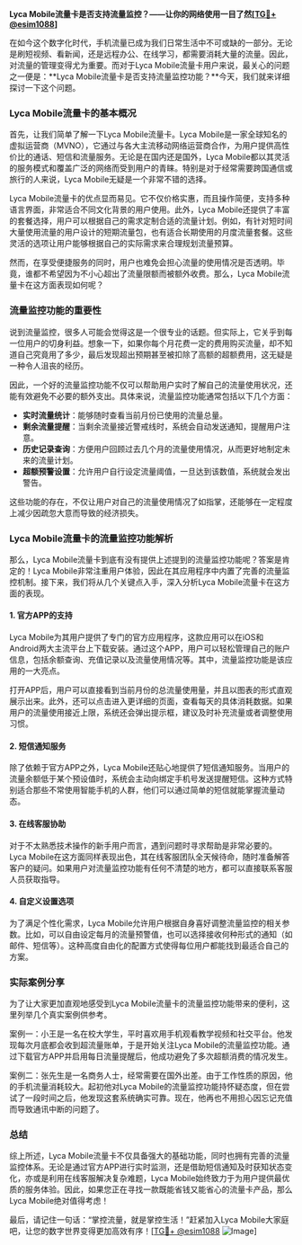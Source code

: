 **Lyca Mobile流量卡是否支持流量监控？——让你的网络使用一目了然[[TG💪+ @esim1088](https://t.me/s/esim1088)]**

在如今这个数字化时代，手机流量已成为我们日常生活中不可或缺的一部分。无论是刷短视频、看新闻，还是远程办公、在线学习，都需要消耗大量的流量。因此，对流量的管理变得尤为重要。而对于Lyca Mobile流量卡用户来说，最关心的问题之一便是：**Lyca Mobile流量卡是否支持流量监控功能？**今天，我们就来详细探讨一下这个问题。

### Lyca Mobile流量卡的基本概况

首先，让我们简单了解一下Lyca Mobile流量卡。Lyca Mobile是一家全球知名的虚拟运营商（MVNO），它通过与各大主流移动网络运营商合作，为用户提供高性价比的通话、短信和流量服务。无论是在国内还是国外，Lyca Mobile都以其灵活的服务模式和覆盖广泛的网络而受到用户的青睐。特别是对于经常需要跨国通信或旅行的人来说，Lyca Mobile无疑是一个非常不错的选择。

Lyca Mobile流量卡的优点显而易见。它不仅价格实惠，而且操作简便，支持多种语言界面，非常适合不同文化背景的用户使用。此外，Lyca Mobile还提供了丰富的套餐选择，用户可以根据自己的需求定制合适的流量计划。例如，有针对短时间大量使用流量的用户设计的短期流量包，也有适合长期使用的月度流量套餐。这些灵活的选项让用户能够根据自己的实际需求来合理规划流量预算。

然而，在享受便捷服务的同时，用户也难免会担心流量的使用情况是否透明。毕竟，谁都不希望因为不小心超出了流量限额而被额外收费。那么，Lyca Mobile流量卡在这方面表现如何呢？

### 流量监控功能的重要性

说到流量监控，很多人可能会觉得这是一个很专业的话题。但实际上，它关乎到每一位用户的切身利益。想象一下，如果你每个月花费一定的费用购买流量，却不知道自己究竟用了多少，最后发现超出预期甚至被扣除了高额的超额费用，这无疑是一种令人沮丧的经历。

因此，一个好的流量监控功能不仅可以帮助用户实时了解自己的流量使用状况，还能有效避免不必要的额外支出。具体来说，流量监控功能通常包括以下几个方面：

- **实时流量统计**：能够随时查看当前月份已使用的流量总量。
- **剩余流量提醒**：当剩余流量接近警戒线时，系统会自动发送通知，提醒用户注意。
- **历史记录查询**：方便用户回顾过去几个月的流量使用情况，从而更好地制定未来的流量计划。
- **超额预警设置**：允许用户自行设定流量阈值，一旦达到该数值，系统就会发出警告。

这些功能的存在，不仅让用户对自己的流量使用情况了如指掌，还能够在一定程度上减少因疏忽大意而导致的经济损失。

### Lyca Mobile流量卡的流量监控功能解析

那么，Lyca Mobile流量卡到底有没有提供上述提到的流量监控功能呢？答案是肯定的！Lyca Mobile非常注重用户体验，因此在其应用程序中内置了完善的流量监控机制。接下来，我们将从几个关键点入手，深入分析Lyca Mobile流量卡在这方面的表现。

#### 1. 官方APP的支持

Lyca Mobile为其用户提供了专门的官方应用程序，这款应用可以在iOS和Android两大主流平台上下载安装。通过这个APP，用户可以轻松管理自己的账户信息，包括余额查询、充值记录以及流量使用情况等。其中，流量监控功能是该应用的一大亮点。

打开APP后，用户可以直接看到当前月份的总流量使用量，并且以图表的形式直观展示出来。此外，还可以点击进入更详细的页面，查看每天的具体消耗数据。如果用户的流量使用接近上限，系统还会弹出提示框，建议及时补充流量或者调整使用习惯。

#### 2. 短信通知服务

除了依赖于官方APP之外，Lyca Mobile还贴心地提供了短信通知服务。当用户的流量余额低于某个预设值时，系统会主动向绑定手机号发送提醒短信。这种方式特别适合那些不常使用智能手机的人群，他们可以通过简单的短信就能掌握流量动态。

#### 3. 在线客服协助

对于不太熟悉技术操作的新手用户而言，遇到问题时寻求帮助是非常必要的。Lyca Mobile在这方面同样表现出色，其在线客服团队全天候待命，随时准备解答客户的疑问。如果用户对流量监控功能有任何不清楚的地方，都可以直接联系客服人员获取指导。

#### 4. 自定义设置选项

为了满足个性化需求，Lyca Mobile允许用户根据自身喜好调整流量监控的相关参数。比如，可以自由设定每月的流量预警值，也可以选择接收何种形式的通知（如邮件、短信等）。这种高度自由化的配置方式使得每位用户都能找到最适合自己的方案。

### 实际案例分享

为了让大家更加直观地感受到Lyca Mobile流量卡的流量监控功能带来的便利，这里列举几个真实案例供参考。

案例一：小王是一名在校大学生，平时喜欢用手机观看教学视频和社交平台。他发现每次月底都会收到超流量账单，于是开始关注Lyca Mobile的流量监控功能。通过下载官方APP并启用每日流量提醒后，他成功避免了多次超额消费的情况发生。

案例二：张先生是一名商务人士，经常需要在国外出差。由于工作性质的原因，他的手机流量消耗较大。起初他对Lyca Mobile的流量监控功能持怀疑态度，但在尝试了一段时间之后，他发现这套系统确实可靠。现在，他再也不用担心因忘记充值而导致通讯中断的问题了。

### 总结

综上所述，Lyca Mobile流量卡不仅具备强大的基础功能，同时也拥有完善的流量监控体系。无论是通过官方APP进行实时监测，还是借助短信通知及时获知状态变化，亦或是利用在线客服解决复杂难题，Lyca Mobile始终致力于为用户提供最优质的服务体验。因此，如果您正在寻找一款既能省钱又能省心的流量卡产品，那么Lyca Mobile绝对值得考虑！

最后，请记住一句话：“掌控流量，就是掌控生活！”赶紧加入Lyca Mobile大家庭吧，让您的数字世界变得更加高效有序！[[TG💪+ @esim1088](https://t.me/s/esim1088) ![Image](https://i.postimg.cc/4NQfJmqS/Snipaste-2025-05-13-00-14-12.png)]
